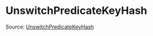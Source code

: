 # UnswitchPredicateKeyHash

Source: [UnswitchPredicateKeyHash](../../csrc/predicate_compute.h#L171)
